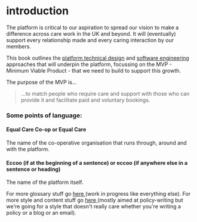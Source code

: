 # introduction

The platform is critical to our aspiration to spread our vision to make a difference across care work in the UK and beyond. It will \(eventually\) support every relationship made and every caring interaction by our members.

This book outlines the [platform technical design](platform-technical-design/) and [software engineering](software-engineering/) approaches that will underpin the platform, focussing on the MVP - Minimum Viable Product - that we need to build to support this growth.

The purpose of the MVP is...

> ...to match people who require care and support with those who can provide it and facilitate paid and voluntary bookings.

### Some points of language:

#### Equal Care Co-op or Equal Care

The name of the co-operative organisation that runs through, around and with the platform.

#### Eccoo \(if at the beginning of a sentence\) or eccoo \(if anywhere else in a sentence or heading\)

The name of the platform itself.

For more glossary stuff go [here ](https://policies.equalcare.coop/-LeSN56IfWNpY00mY12i/glossary)\(work in progress like everything else\). For more style and content stuff go [here ](https://policies.equalcare.coop/-LeSN56IfWNpY00mY12i/writing-policy/content)\(mostly aimed at policy-writing but we're going for a style that doesn't really care whether you're writing a policy or a blog or an email\).

